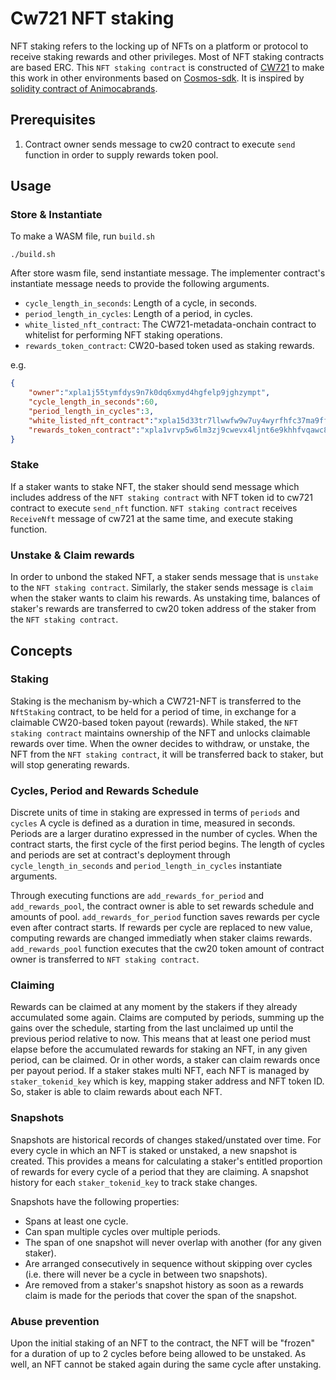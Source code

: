 # Cw721 NFT staking
NFT staking refers to the locking up of NFTs on a platform or protocol to receive staking rewards and other privileges. Most of NFT staking contracts are based ERC. This `NFT staking contract` is constructed of [CW721](https://github.com/CosmWasm/cw-nfts/blob/main/packages/cw721/README.md) to make this work in other environments based on [Cosmos-sdk](https://github.com/cosmos/cosmos-sdk). It is inspired by [solidity contract of Animocabrands](https://github.com/animocabrands/ethereum-contracts-nft_staking).

## Prerequisites
1. Contract owner sends message to cw20 contract to execute `send` function in order to supply rewards token pool.

## Usage
### Store & Instantiate
To make a WASM file, run `build.sh`
```shell
./build.sh
```
After store wasm file, send instantiate message.
The implementer contract's instantiate message needs to provide the following arguments.
- `cycle_length_in_seconds`: Length of a cycle, in seconds.
- `period_length_in_cycles`: Length of a period, in cycles.
- `white_listed_nft_contract`: The CW721-metadata-onchain contract to whitelist for performing NFT staking operations.
- `rewards_token_contract`: CW20-based token used as staking rewards.

e.g.
```json
{
    "owner":"xpla1j55tymfdys9n7k0dq6xmyd4hgfelp9jghzympt",
    "cycle_length_in_seconds":60,
    "period_length_in_cycles":3,
    "white_listed_nft_contract":"xpla15d33tr7llwwfw9w7uy4wyrfhfc37ma9fflkjt6dhsdlrpmwegjeqa20agz",
    "rewards_token_contract":"xpla1vrvp5w6lm3zj9cwevx4ljnt6e9khhfvqawc8f4qa872lcelkdhcqznz49p"
}
```

### Stake
If a staker wants to stake NFT, the staker should send message which includes address of the `NFT staking contract` with NFT token id to cw721 contract to execute `send_nft` function. `NFT staking contract` receives `ReceiveNft` message of cw721 at the same time, and execute staking function. 

### Unstake & Claim rewards
In order to unbond the staked NFT, a staker sends message that is `unstake` to the `NFT staking contract`. Similarly, the staker sends message is `claim` when the staker wants to claim his rewards. As unstaking time, balances of staker's rewards are transferred to cw20 token address of the staker from the `NFT staking contract`.

## Concepts
### Staking
Staking is the mechanism by-which a CW721-NFT is transferred to the `NftStaking` contract, to be held for a period of time, in exchange for a claimable CW20-based token payout (rewards). While staked, the `NFT staking contract` maintains ownership of the NFT and unlocks claimable rewards over time. When the owner decides to withdraw, or unstake, the NFT from the `NFT staking contract`, it will be transferred back to staker, but will stop generating rewards.

### Cycles, Period and Rewards Schedule
Discrete units of time in staking are expressed in terms of `periods` and `cycles` A cycle is defined as a duration in time, measured in seconds. Periods are a larger duratino expressed in the number of cycles. When the contract starts, the first cycle of the first period begins. The length of cycles and periods are set at contract's deployment through `cycle_length_in_seconds` and `period_length_in_cycles` instantiate arguments.

Through executing functions are `add_rewards_for_period` and `add_rewards_pool`, the contract owner is able to set rewards schedule and amounts of pool. `add_rewards_for_period` function saves rewards per cycle even after contract starts. If rewards per cycle are replaced to new value, computing rewards are changed immediatly when staker claims rewards. `add_rewards_pool` function executes that the cw20 token amount of contract owner is transferred to `NFT staking contract`.

### Claiming
Rewards can be claimed at any moment by the stakers if they already accumulated some again. Claims are computed by periods, summing up the gains over the schedule, starting from the last unclaimed up until the previous period relative to now. This means that at least one period must elapse before the accumulated rewards for staking an NFT, in any given period, can be claimed. Or in other words, a staker can claim rewards once per payout period. If a staker stakes multi NFT, each NFT is managed by `staker_tokenid_key` which is key, mapping staker address and NFT token ID. So, staker is able to claim rewards about each NFT. 

### Snapshots
Snapshots are historical records of changes staked/unstated over time. For every cycle in which an NFT is staked or unstaked, a new snapshot is created. This provides a means for calculating a staker's entitled proportion of rewards for every cycle of a period that they are claiming. A snapshot history for each `staker_tokenid_key` to track stake changes.

Snapshots have the following properties:
- Spans at least one cycle.
- Can span multiple cycles over multiple periods.
- The span of one snapshot will never overlap with another (for any given staker).
- Are arranged consecutively in sequence without skipping over cycles (i.e. there will never be a cycle in between two snapshots).
- Are removed from a staker's snapshot history as soon as a rewards claim is made for the periods that cover the span of the snapshot.

### Abuse prevention
Upon the initial staking of an NFT to the contract, the NFT will be "frozen" for a duration of up to 2 cycles before being allowed to be unstaked. As well, an NFT cannot be staked again during the same cycle after unstaking.



